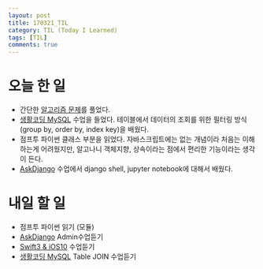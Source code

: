 ```yaml
---
layout: post
title: 170321_TIL
category: TIL (Today I Learned)
tags: [TIL]
comments: true
---
```

# 오늘 한 일
- 간단한 [알고리즘 문제](http://tryhelloworld.co.kr/challenges)를 풀었다.
- [생활코딩 MySQL](https://opentutorials.org/course/195) 수업을 들었다. 테이블에서 데이터의 조회를 위한 필터링 방식 (group by, order by, index key)을 배웠다.
- 점프투 파이썬 클래스 부분을 읽었다. 자바스크립트에는 없는 개념이라 처음는 이해하는게 어려웠지만, 알고나니 객체지향, 상속이라는 점에서 편리한 기능이라는 생각이 든다.
- [AskDjango](https://nomade.kr/vod/django/) 수업에서 django shell, jupyter notebook에 대해서 배웠다.


# 내일 할 일
- 점프투 파이썬 읽기 (모듈)
- [AskDjango](https://nomade.kr/vod/django/) Admin수업듣기
- [Swift3 & iOS10](https://www.inflearn.com/course/swift3-%EC%8A%A4%EC%9C%84%ED%94%84%ED%8A%B8-ios-%EA%B0%9C%EB%B0%9C-%EA%B0%95%EC%A2%8C/) 수업듣기
- [생활코딩 MySQL](https://opentutorials.org/course/195) Table JOIN 수업듣기
